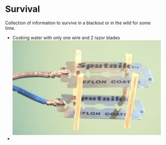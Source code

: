 # Survival

Collection of information to survive in a blackout or in the wild for some time.

- Cooking water with only one wire and 2 razor blades
	![tauchsieder](../images/atomino_tauchsieder.png)
- 